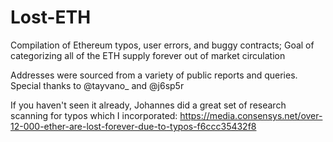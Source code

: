 # Lost-ETH
Compilation of Ethereum typos, user errors, and buggy contracts; Goal of categorizing all of the ETH supply forever out of market circulation 

Addresses were sourced from a variety of public reports and queries. Special thanks to  @tayvano_ and @j6sp5r

If you haven't seen it already, Johannes did a great set of research scanning for typos which I incorporated: https://media.consensys.net/over-12-000-ether-are-lost-forever-due-to-typos-f6ccc35432f8
